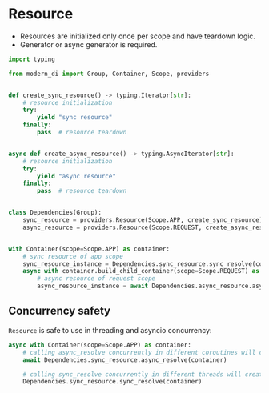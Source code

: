 # Resource

- Resources are initialized only once per scope and have teardown logic.
- Generator or async generator is required.

```python
import typing

from modern_di import Group, Container, Scope, providers


def create_sync_resource() -> typing.Iterator[str]:
    # resource initialization
    try:
        yield "sync resource"
    finally:
        pass  # resource teardown


async def create_async_resource() -> typing.AsyncIterator[str]:
    # resource initialization
    try:
        yield "async resource"
    finally:
        pass  # resource teardown


class Dependencies(Group):
    sync_resource = providers.Resource(Scope.APP, create_sync_resource)
    async_resource = providers.Resource(Scope.REQUEST, create_async_resource)


with Container(scope=Scope.APP) as container:
    # sync resource of app scope
    sync_resource_instance = Dependencies.sync_resource.sync_resolve(container)
    async with container.build_child_container(scope=Scope.REQUEST) as request_container:
        # async resource of request scope
        async_resource_instance = await Dependencies.async_resource.async_resolve(request_container)
```

## Concurrency safety

`Resource` is safe to use in threading and asyncio concurrency:

```python
async with Container(scope=Scope.APP) as container:
    # calling async_resolve concurrently in different coroutines will create only one instance
    await Dependencies.sync_resource.async_resolve(container)

    # calling sync_resolve concurrently in different threads will create only one instance
    Dependencies.sync_resource.sync_resolve(container)
```
